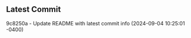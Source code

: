 
## Latest Commit
9c8250a - Update README with latest commit info (2024-09-04 10:25:01 -0400) <Yunxi-Zhou>
